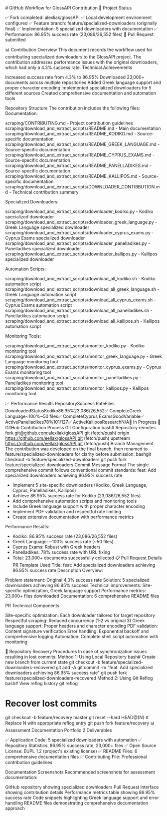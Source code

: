 <artifacts>
<create id="github_workflow_simplified" type="text/markdown" title="GITHUB_WORKFLOW.md">
# GitHub Workflow for GlossAPI Contribution
🎯 Project Status

✅ Fork completed: alexliak/glossAPI
✅ Local development environment configured
✅ Feature branch: feature/specialized-downloaders (originally final)
✅ Implementation: 5 specialized downloaders with documentation
✅ Performance: 86.95% success rate (23,086/26,552 files)
🚀 Pull Request submitted

📊 Contribution Overview
This document records the workflow used for contributing specialized downloaders to the GlossAPI project. The contribution addresses performance issues with the original downloaders, which had only a 4.3% success rate.
Technical Achievements

Increased success rate from 4.3% to 86.95%
Downloaded 23,000+ documents across multiple repositories
Added Greek language support and proper character encoding
Implemented specialized downloaders for 5 different sources
Created comprehensive documentation and automation tools

Repository Structure
The contribution includes the following files:
Documentation:

scraping/CONTRIBUTING.md - Project contribution guidelines
scraping/download_and_extract_scripts/README.md - Main documentation
scraping/download_and_extract_scripts/README_KODIKO.md - Source-specific documentation
scraping/download_and_extract_scripts/README_GREEK_LANGUAGE.md - Source-specific documentation
scraping/download_and_extract_scripts/README_CYPRUS_EXAMS.md - Source-specific documentation
scraping/download_and_extract_scripts/README_PANELLADIKES.md - Source-specific documentation
scraping/download_and_extract_scripts/README_KALLIPOS.md - Source-specific documentation
scraping/download_and_extract_scripts/DOWNLOADER_CONTRIBUTION.md - Technical contribution summary

Specialized Downloaders:

scraping/download_and_extract_scripts/downloader_kodiko.py - Kodiko specialized downloader
scraping/download_and_extract_scripts/downloader_greek_language.py - Greek Language specialized downloader
scraping/download_and_extract_scripts/downloader_cyprus_exams.py - Cyprus Exams specialized downloader
scraping/download_and_extract_scripts/downloader_panelladikes.py - Panelladikes specialized downloader
scraping/download_and_extract_scripts/downloader_kallipos.py - Kallipos specialized downloader

Automation Scripts:

scraping/download_and_extract_scripts/download_all_kodiko.sh - Kodiko automation script
scraping/download_and_extract_scripts/download_all_greek_language.sh - Greek Language automation script
scraping/download_and_extract_scripts/download_all_cyprus_exams.sh - Cyprus Exams automation script
scraping/download_and_extract_scripts/download_all_panelladikes.sh - Panelladikes automation script
scraping/download_and_extract_scripts/download_all_kallipos.sh - Kallipos automation script

Monitoring Tools:

scraping/download_and_extract_scripts/monitor_kodiko.py - Kodiko monitoring tool
scraping/download_and_extract_scripts/monitor_greek_language.py - Greek Language monitoring tool
scraping/download_and_extract_scripts/monitor_cyprus_exams.py - Cyprus Exams monitoring tool
scraping/download_and_extract_scripts/monitor_panelladikes.py - Panelladikes monitoring tool
scraping/download_and_extract_scripts/monitor_kallipos.py - Kallipos monitoring tool

📈 Performance Results
RepositorySuccess RateFiles DownloadedStatusKodiko86.95%23,086/26,552✅ CompleteGreek Language~100%~50 files✅ CompleteCyprus ExamsGoodVariable✅ ActivePanelladikes78%101/127✅ ActiveKalliposResearchN/A🔬 In Progress
📝 GitHub Contribution Process
Git Configuration
bash# Repository remotes
fork    git@github.com:alexliak/glossAPI.git (fetch/push)
origin  https://github.com/eellak/glossAPI.git (fetch/push)
upstream https://github.com/eellak/glossAPI.git (fetch/push)
Branch Management
The contribution was developed on the final branch, then renamed to feature/specialized-downloaders for clarity before submission:
bashgit checkout -b feature/specialized-downloaders
git push fork feature/specialized-downloaders
Commit Message Format
The single comprehensive commit follows conventional commit standards:
feat: Add specialized downloaders achieving 86.95% success rate

- Implement 5 site-specific downloaders (Kodiko, Greek Language, Cyprus, Panelladikes, Kallipos)
- Achieve 86.95% success rate for Kodiko (23,086/26,552 files)
- Add comprehensive automation scripts and monitoring tools
- Include Greek language support with proper character encoding
- Implement PDF validation and respectful rate limiting
- Create extensive documentation with performance metrics

Performance Results:
- Kodiko: 86.95% success rate (23,086/26,552 files)
- Greek Language: ~100% success rate (~50 files)
- Cyprus Exams: Robust with Greek headers
- Panelladikes: 78% success rate with URL fixing
- Total: 23,000+ documents successfully collected
  📋 Pull Request Details
  PR Template Used
  Title: feat: Add specialized downloaders achieving 86.95% success rate
  Description Overview:

Problem statement: Original 4.3% success rate
Solution: 5 specialized downloaders achieving 86.95% success
Technical improvements: Site-specific optimization, Greek language support
Performance metrics: 23,000+ files downloaded
Documentation: 6 comprehensive README files

PR Technical Components

Site-specific optimization: Each downloader tailored for target repository
Respectful scraping: Reduced concurrency (1-2 vs original 3)
Greek language support: Proper headers and character encoding
PDF validation: Content signature verification
Error handling: Exponential backoff and comprehensive logging
Automation: Complete shell script automation with monitoring

🔄 Repository Recovery Procedures
In case of synchronization issues resulting in lost commits:
Method 1: Using Local Repository
bash# Create new branch from current state
git checkout -b feature/specialized-downloaders-recovered
git add -A
git commit -m "feat: Add specialized downloaders achieving 86.95% success rate"
git push fork feature/specialized-downloaders-recovered
Method 2: Using Git Reflog
bash# View reflog history
git reflog

# Recover lost commits
git checkout -b feature/recovery master
git reset --hard HEAD@{N}  # Replace N with appropriate reflog entry
git push fork feature/recovery
📊 Assessment Documentation
Portfolio 2 Deliverables

✅ Application Code: 5 specialized downloaders with automation
✅ Repository Statistics: 86.95% success rate, 23,000+ files
✅ Open Source License: EUPL 1.2 (project's existing license)
✅ README Files: 6 comprehensive documentation files
✅ Contributing File: Professional contribution guidelines

Documentation Screenshots
Recommended screenshots for assessment documentation:

GitHub repository showing specialized downloaders
Pull Request interface showing contribution details
Performance metrics table showing 86.95% success rate
Code snippets highlighting Greek language support and error handling
README files demonstrating comprehensive documentation approach
</create>


</artifacts>